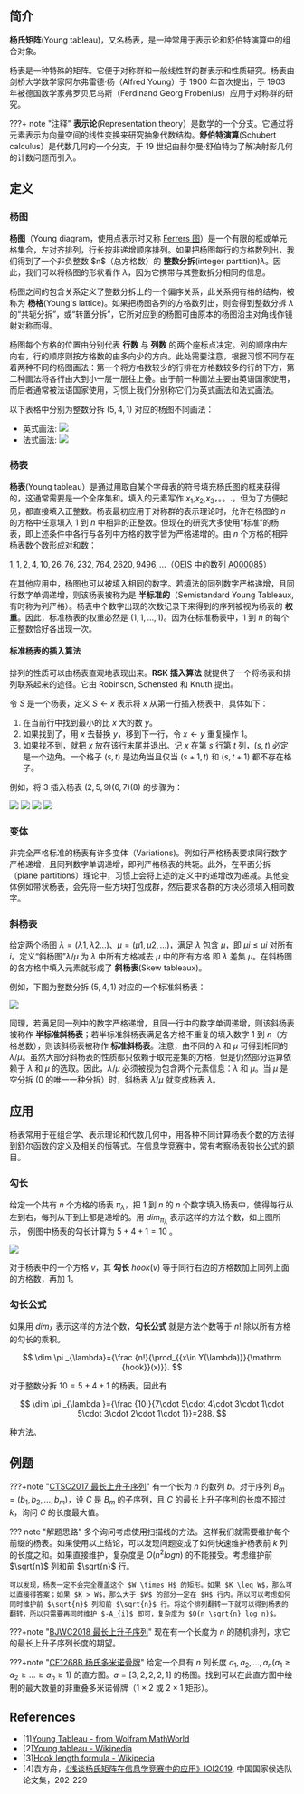 ## 简介

**杨氏矩阵**(Young tableau)，又名杨表，是一种常用于表示论和舒伯特演算中的组合对象。

杨表是一种特殊的矩阵。它便于对称群和一般线性群的群表示和性质研究。杨表由剑桥大学数学家阿尔弗雷德·杨（Alfred Young）于 1900 年首次提出，于 1903 年被德国数学家弗罗贝尼乌斯（Ferdinand Georg Frobenius）应用于对称群的研究。

???+ note "注释"
    **表示论**(Representation theory）是数学的一个分支。它通过将元素表示为向量空间的线性变换来研究抽象代数结构。**舒伯特演算**(Schubert calculus）是代数几何的一个分支，于 19 世纪由赫尔曼·舒伯特为了解决射影几何的计数问题而引入。

## 定义

### 杨图

**杨图**（Young diagram，使用点表示时又称 [Ferrers 图](https://en.wikipedia.org/wiki/Partition_(number_theory)#Ferrers_diagram)）是一个有限的框或单元格集合，左对齐排列，行长按非递增顺序排列。如果把杨图每行的方格数列出，我们得到了一个非负整数 $n$（总方格数）的 **整数分拆**(integer partition)$\lambda$。因此，我们可以将杨图的形状看作 $\lambda$，因为它携带与其整数拆分相同的信息。

杨图之间的包含关系定义了整数分拆上的一个偏序关系，此关系拥有格的结构，被称为 **杨格**(Young's lattice)。如果把杨图各列的方格数列出，则会得到整数分拆 $\lambda$ 的“共轭分拆”，或“转置分拆”，它所对应到的杨图可由原本的杨图沿主对角线作镜射对称而得。

杨图每个方格的位置由分别代表 **行数** 与 **列数** 的两个座标点决定。列的顺序由左向右，行的顺序则按方格数的由多向少的方向。此处需要注意，根据习惯不同存在着两种不同的杨图画法：第一个将方格数较少的行排在方格数较多的行的下方，第二种画法将各行由大到小一层一层往上叠。由于前一种画法主要由英语国家使用，而后者通常被法语国家使用，习惯上我们分别称它们为英式画法和法式画法。

以下表格中分别为整数分拆 $(5,4,1)$ 对应的杨图不同画法：

- 英式画法: ![](./images/young-diagram-1.png)             
- 法式画法: ![](./images/young-diagram-2.png)

### 杨表

**杨表**(Young tableau）是通过用取自某个字母表的符号填充杨氏图的框来获得的，这通常需要是一个全序集和。填入的元素写作 $x_{1}$,$x_{2}$,$x_{3}$，。。.。但为了方便起见，都直接填入正整数。杨表最初应用于对称群的表示理论时，允许在杨图的 $n$ 的方格中任意填入 $1$ 到 $n$ 中相异的正整数。但现在的研究大多使用“标准”的杨表，即上述条件中各行与各列中方格的数字皆为严格递增的。由 $n$ 个方格的相异杨表数个数形成对和数：

$1, 1, 2, 4, 10, 26, 76, 232, 764, 2620, 9496, \ldots$（[OEIS](https://en.wikipedia.org/wiki/On-Line_Encyclopedia_of_Integer_Sequences) 中的数列 [A000085](https://oeis.org/A000085)）

在其他应用中，杨图也可以被填入相同的数字。若填法的同列数字严格递增，且同行数字单调递增，则该杨表被称为是 **半标准的**（Semistandard Young Tableaux, 有时称为列严格）。杨表中个数字出现的次数记录下来得到的序列被视为杨表的 **权重**。因此，标准杨表的权重必然是 $(1,1,\ldots,1)$。因为在标准杨表中，$1$ 到 $n$ 的每个正整数恰好各出现一次。

#### 标准杨表的插入算法

排列的性质可以由杨表直观地表现出来。**RSK 插入算法** 就提供了一个将杨表和排列联系起来的途径。它由 Robinson, Schensted 和 Knuth 提出。

令 $S$ 是一个杨表，定义 $S \leftarrow x$ 表示将 $x$ 从第一行插入杨表中，具体如下：

1. 在当前行中找到最小的比 $x$ 大的数 $y$。
2. 如果找到了，用 $x$ 去替换 $y$，移到下一行，令 $x \leftarrow y$ 重复操作 1。
3. 如果找不到，就把 $x$ 放在该行末尾并退出。记 $x$ 在第 $s$ 行第 $t$ 列，$(s, t)$ 必定是一个边角。一个格子 $(s, t)$ 是边角当且仅当 $(s + 1, t)$ 和 $(s, t + 1)$ 都不存在格子。

例如，将 $3$ 插入杨表 $(2, 5, 9)(6, 7)(8)$ 的步骤为：

![](./images/young-tableau-insert-1.png) ![](./images/young-tableau-insert-2.png) ![](./images/young-tableau-insert-3.png) ![](./images/young-tableau-insert-4.png)

### 变体

非完全严格标准的杨表有许多变体（Variations)。例如行严格杨表要求同行数字严格递增，且同列数字单调递增，即列严格杨表的共轭。此外，在平面分拆（plane partitions）理论中，习惯上会将上述的定义中的递增改为递减。其他变体例如带状杨表，会先将一些方块打包成群，然后要求各群的方块必须填入相同数字。

### 斜杨表

给定两个杨图 $\lambda = (\lambda{1}, \lambda{2} \ldots)$、$\mu = (\mu{1}, \mu{2},\ldots)$，满足 $\lambda$ 包含 $\mu$，即 $\mu{i} \leq \mu{i}$ 对所有 $i$。定义“斜杨图”$\lambda/\mu$ 为 $\lambda$ 中所有方格减去 $\mu$ 中的所有方格 即 $\lambda$ 差集 $\mu$。在斜杨图的各方格中填入元素就形成了 **斜杨表**(Skew tableaux)。

例如，下图为整数分拆 $(5,4,1)$ 对应的一个标准斜杨表：

![](./images/skew-tableau.png)

同理，若满足同一列中的数字严格递增，且同一行中的数字单调递增，则该斜杨表被称作 **半标准斜杨表**；若半标准斜杨表满足各方格不重复的填入数字 $1$ 到 $n$（方格总数），则该斜杨表被称作 **标准斜杨表**。注意，由不同的 $\lambda$ 和 $\mu$ 可得到相同的 $\lambda/\mu$。虽然大部分斜杨表的性质都只依赖于取完差集的方格，但是仍然部分运算依赖于 $\lambda$ 和 $\mu$ 的选取。因此，$\lambda/\mu$ 必须被视为包含两个元素信息：$\lambda$ 和 $\mu$。当 $\mu$ 是空分拆 ($0$ 的唯一一种分拆）时，斜杨表 $\lambda/\mu$ 就变成杨表 $\lambda$。

## 应用

杨表常用于在组合学、表示理论和代数几何中，用各种不同计算杨表个数的方法得到舒尔函数的定义及相关的恒等式。在信息学竞赛中，常有考察杨表钩长公式的题目。

### 勾长

给定一个共有 $n$ 个方格的杨表 $\pi_{\lambda}$，把 $1$ 到 $n$ 的 $n$ 个数字填入杨表中，使得每行从左到右，每列从下到上都是递增的。用 $dim_{\pi_{\lambda}}$ 表示这样的方法个数，如上图所示， 例图中杨表的勾长计算为 $5+4+1=10$ 。

![](./images/young-tableau-2.png)

对于杨表中的一个方格 $v$，其 **勾长**  $hook(v)$ 等于同行右边的方格数加上同列上面的方格数，再加 1。

### 勾长公式

如果用 $dim_{\lambda}$ 表示这样的方法个数，**勾长公式** 就是方法个数等于 $n!$ 除以所有方格的勾长的乘积。

$$
\dim \pi _{\lambda}={\frac {n!}{\prod_{{x\in Y(\lambda)}}{\mathrm {hook}}(x)}}.
$$

对于整数分拆 $10 = 5 + 4 + 1$ 的杨表。因此有

$$
\dim \pi _{\lambda }={\frac  {10!}{7\cdot 5\cdot 4\cdot 3\cdot 1\cdot 5\cdot 3\cdot 2\cdot 1\cdot 1}}=288.
$$

种方法。

## 例题

???+note "[CTSC2017 最长上升子序列](https://uoj.ac/problem/301)"
    有一个长为 $n$ 的数列 $b$。对于序列 $B_{m} = (b_{1}, b_{2},\ldots, b_{m})$，设 $C$ 是 $B_{m}$ 的子序列，且 $C$ 的最长上升子序列的长度不超过 $k$，询问 $C$ 的长度最大值。

??? note "解题思路"
    多个询问考虑使用扫描线的方法。这样我们就需要维护每个前缀的杨表。如果使用以上结论，可以发现问题变成了如何快速维护杨表前 $k$ 列的长度之和。如果直接维护，复杂度是 $O(n^2 log n)$ 的不能接受。考虑维护前 $\sqrt{n}$ 列和前 $\sqrt{n}$ 行。
    
    可以发现，杨表一定不会完全覆盖这个 $W \times H$ 的矩形。如果 $K \leq W$，那么可以直接得答案；如果 $K > W$，那么大于 $W$ 的部分一定在 $H$ 行内。所以可以考虑如何同时维护前 $\sqrt{n}$ 列和前 $\sqrt{n}$ 行。将这个排列翻转一下就可以得到杨表的翻转，所以只需要再同时维护 $-A_{i}$ 即可，复杂度为 $O(n \sqrt{n} log n)$。

???+note "[BJWC2018 最长上升子序列](https://www.luogu.com.cn/problem/P4484)"
    现在有一个长度为 $n$ 的随机排列，求它的最长上升子序列长度的期望。

???+note "[CF1268B 杨氏多米诺骨牌](https://codeforces.com/problemset/problem/1268/B)"
    给定一个具有 $n$ 列长度 $a_{1} ,a_{2},\ldots,a_{n}$$(a_{1} \geq a_{2} \geq \ldots \geq a_{n} \geq 1)$ 的直方图。$a=[3,2,2,2,1]$ 的杨图。找到可以在此直方图中绘制的最大数量的非重叠多米诺骨牌（$1 \times 2$ 或 $2 \times 1$ 矩形）。

## References

- [1][Young Tableau - from Wolfram MathWorld](<https://mathworld.wolfram.com/YoungTableau.html>)
- [2][Young tableau - Wikipedia](<https://en.wikipedia.org/wiki/Young_tableau>)
- [3][Hook length formula - Wikipedia](<https://en.wikipedia.org/wiki/Hook_length_formula>)
- [4]袁方舟，[《浅谈杨氏矩阵在信息学竞赛中的应用》IOI2019](https://github.com/OI-wiki/libs/blob/master/%E9%9B%86%E8%AE%AD%E9%98%9F%E5%8E%86%E5%B9%B4%E8%AE%BA%E6%96%87/%E5%9B%BD%E5%AE%B6%E9%9B%86%E8%AE%AD%E9%98%9F2019%E8%AE%BA%E6%96%87%E9%9B%86.pdf), 中国国家候选队论文集，202-229
